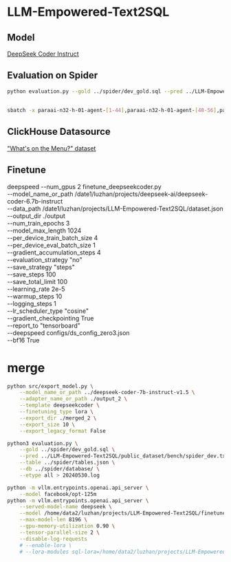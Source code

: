 # LLM-Empowered-Text2SQL

## Model

[DeepSeek Coder Instruct](https://github.com/deepseek-ai/deepseek-coder/)

## Evaluation on Spider

```bash
python evaluation.py --gold ../spider/dev_gold.sql --pred ../LLM-Empowered-Text2SQL/result.txt --etype all --db ../spider/database/ --table ../spider/tables.json 
```
## 
```bash
sbatch -x paraai-n32-h-01-agent-[1-44],paraai-n32-h-01-agent-[48-56],paraai-n32-h-01-agent-[63-100] --gpus=1 ./run.sh 
```

## ClickHouse Datasource

["What's on the Menu?" dataset](https://clickhouse.com/docs/en/getting-started/example-datasets/menus)

## Finetune

deepspeed --num_gpus 2 finetune_deepseekcoder.py \
    --model_name_or_path /date1/luzhan/projects/deepseek-ai/deepseek-coder-6.7b-instruct \
    --data_path /date1/luzhan/projects/LLM-Empowered-Text2SQL/dataset.json \
    --output_dir ./output \
    --num_train_epochs 3 \
    --model_max_length 1024 \
    --per_device_train_batch_size 4 \
    --per_device_eval_batch_size 1 \
    --gradient_accumulation_steps 4 \
    --evaluation_strategy "no" \
    --save_strategy "steps" \
    --save_steps 100 \
    --save_total_limit 100 \
    --learning_rate 2e-5 \
    --warmup_steps 10 \
    --logging_steps 1 \
    --lr_scheduler_type "cosine" \
    --gradient_checkpointing True \
    --report_to "tensorboard" \
    --deepspeed configs/ds_config_zero3.json \
    --bf16 True 


# merge
```bash
python src/export_model.py \
    --model_name_or_path ../deepseek-coder-7b-instruct-v1.5 \
    --adapter_name_or_path ./output_2 \
    --template deepseekcoder \
    --finetuning_type lora \
    --export_dir ./merged_2 \
    --export_size 10 \
    --export_legacy_format False
```

```bash
python3 evaluation.py \
    --gold ../spider/dev_gold.sql \
    --pred ../LLM-Empowered-Text2SQL/public_dataset/bench/spider_dev.txt \
    --table ../spider/tables.json \
    --db ../spider/database/ \
    --etype all > 20240530.log
```

```bash
python -m vllm.entrypoints.openai.api_server \
    --model facebook/opt-125m
python -m vllm.entrypoints.openai.api_server \
    --served-model-name deepseek \
    --model /home/data2/luzhan/projects/LLM-Empowered-Text2SQL/finetuned_model/merged \
    --max-model-len 8196 \
    --gpu-memory-utilization 0.90 \
    --tensor-parallel-size 2 \
    --disable-log-requests
    # --enable-lora \
    # --lora-modules sql-lora=/home/data2/luzhan/projects/LLM-Empowered-Text2SQL/finetuned_model/merged
```